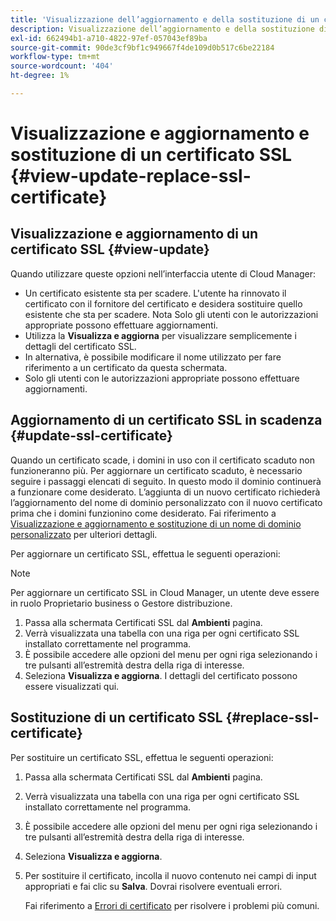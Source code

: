 ```yaml
---
title: 'Visualizzazione dell’aggiornamento e della sostituzione di un certificato SSL - Gestione di SSL '
description: Visualizzazione dell’aggiornamento e della sostituzione di un certificato SSL - Gestione dei certificati SSL
exl-id: 662494b1-a710-4822-97ef-057043ef89ba
source-git-commit: 90de3cf9bf1c949667f4de109d0b517c6be22184
workflow-type: tm+mt
source-wordcount: '404'
ht-degree: 1%

---
```


# Visualizzazione e aggiornamento e sostituzione di un certificato SSL  {#view-update-replace-ssl-certificate}

## Visualizzazione e aggiornamento di un certificato SSL {#view-update}

Quando utilizzare queste opzioni nell’interfaccia utente di Cloud Manager:

* Un certificato esistente sta per scadere. L&#39;utente ha rinnovato il certificato con il fornitore del certificato e desidera sostituire quello esistente che sta per scadere. Nota Solo gli utenti con le autorizzazioni appropriate possono effettuare aggiornamenti.
* Utilizza la **Visualizza e aggiorna** per visualizzare semplicemente i dettagli del certificato SSL.
* In alternativa, è possibile modificare il nome utilizzato per fare riferimento a un certificato da questa schermata.
* Solo gli utenti con le autorizzazioni appropriate possono effettuare aggiornamenti.


## Aggiornamento di un certificato SSL in scadenza {#update-ssl-certificate}

Quando un certificato scade, i domini in uso con il certificato scaduto non funzioneranno più. Per aggiornare un certificato scaduto, è necessario seguire i passaggi elencati di seguito. In questo modo il dominio continuerà a funzionare come desiderato. L’aggiunta di un nuovo certificato richiederà l’aggiornamento del nome di dominio personalizzato con il nuovo certificato prima che i domini funzionino come desiderato. Fai riferimento a [Visualizzazione e aggiornamento e sostituzione di un nome di dominio personalizzato](/help/implementing/cloud-manager/custom-domain-names/view-update-replace-custom-domain-name.md) per ulteriori dettagli.

Per aggiornare un certificato SSL, effettua le seguenti operazioni:

>[!NOTE]
>Per aggiornare un certificato SSL in Cloud Manager, un utente deve essere in ruolo Proprietario business o Gestore distribuzione.

1. Passa alla schermata Certificati SSL dal **Ambienti** pagina.
1. Verrà visualizzata una tabella con una riga per ogni certificato SSL installato correttamente nel programma.
1. È possibile accedere alle opzioni del menu per ogni riga selezionando i tre pulsanti all’estremità destra della riga di interesse.
1. Seleziona **Visualizza e aggiorna**. I dettagli del certificato possono essere visualizzati qui.

## Sostituzione di un certificato SSL {#replace-ssl-certificate}

Per sostituire un certificato SSL, effettua le seguenti operazioni:

1. Passa alla schermata Certificati SSL dal **Ambienti** pagina.
1. Verrà visualizzata una tabella con una riga per ogni certificato SSL installato correttamente nel programma.
1. È possibile accedere alle opzioni del menu per ogni riga selezionando i tre pulsanti all’estremità destra della riga di interesse.
1. Seleziona **Visualizza e aggiorna**.
1. Per sostituire il certificato, incolla il nuovo contenuto nei campi di input appropriati e fai clic su **Salva**. Dovrai risolvere eventuali errori.

   Fai riferimento a [Errori di certificato](/help/implementing/cloud-manager/managing-ssl-certifications/add-ssl-certificate.md#certificate-error) per risolvere i problemi più comuni.

